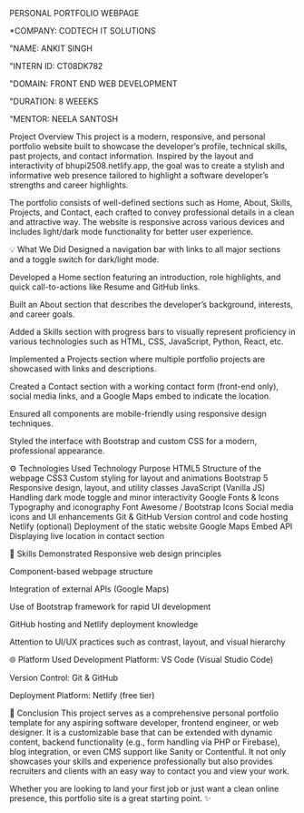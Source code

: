  PERSONAL PORTFOLIO WEBPAGE

*COMPANY: CODTECH IT SOLUTIONS

"NAME: ANKIT SINGH

"INTERN ID: CT08DK782

"DOMAIN: FRONT END WEB DEVELOPMENT

"DURATION: 8 WEEEKS

"MENTOR: NEELA SANTOSH

Project Overview
This project is a modern, responsive, and personal portfolio website built to showcase the developer’s profile, technical skills, past projects, and contact information. Inspired by the layout and interactivity of bhupi2508.netlify.app, the goal was to create a stylish and informative web presence tailored to highlight a software developer’s strengths and career highlights.

The portfolio consists of well-defined sections such as Home, About, Skills, Projects, and Contact, each crafted to convey professional details in a clean and attractive way. The website is responsive across various devices and includes light/dark mode functionality for better user experience.

💡 What We Did
Designed a navigation bar with links to all major sections and a toggle switch for dark/light mode.

Developed a Home section featuring an introduction, role highlights, and quick call-to-actions like Resume and GitHub links.

Built an About section that describes the developer’s background, interests, and career goals.

Added a Skills section with progress bars to visually represent proficiency in various technologies such as HTML, CSS, JavaScript, Python, React, etc.

Implemented a Projects section where multiple portfolio projects are showcased with links and descriptions.

Created a Contact section with a working contact form (front-end only), social media links, and a Google Maps embed to indicate the location.

Ensured all components are mobile-friendly using responsive design techniques.

Styled the interface with Bootstrap and custom CSS for a modern, professional appearance.

⚙️ Technologies Used
Technology	Purpose
HTML5	Structure of the webpage
CSS3	Custom styling for layout and animations
Bootstrap 5	Responsive design, layout, and utility classes
JavaScript (Vanilla JS)	Handling dark mode toggle and minor interactivity
Google Fonts & Icons	Typography and iconography
Font Awesome / Bootstrap Icons	Social media icons and UI enhancements
Git & GitHub	Version control and code hosting
Netlify (optional)	Deployment of the static website
Google Maps Embed API	Displaying live location in contact section

🧠 Skills Demonstrated
Responsive web design principles

Component-based webpage structure

Integration of external APIs (Google Maps)

Use of Bootstrap framework for rapid UI development

GitHub hosting and Netlify deployment knowledge

Attention to UI/UX practices such as contrast, layout, and visual hierarchy

🌐 Platform Used
Development Platform: VS Code (Visual Studio Code)

Version Control: Git & GitHub

Deployment Platform: Netlify (free tier)

📝 Conclusion
This project serves as a comprehensive personal portfolio template for any aspiring software developer, frontend engineer, or web designer. It is a customizable base that can be extended with dynamic content, backend functionality (e.g., form handling via PHP or Firebase), blog integration, or even CMS support like Sanity or Contentful. It not only showcases your skills and experience professionally but also provides recruiters and clients with an easy way to contact you and view your work.

Whether you are looking to land your first job or just want a clean online presence, this portfolio site is a great starting point. ✨

